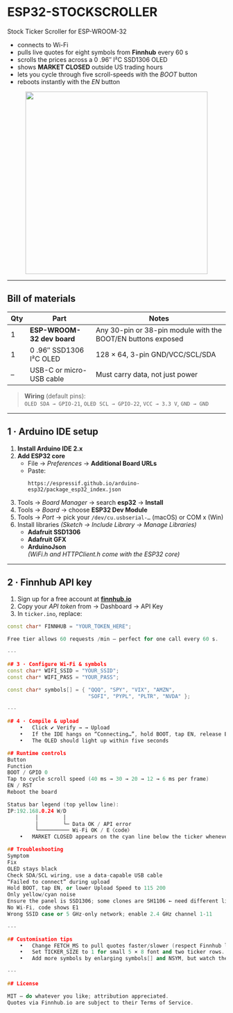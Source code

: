 # ESP32-STOCKSCROLLER
Stock Ticker Scroller for ESP-WROOM-32

* connects to Wi-Fi  
* pulls live quotes for eight symbols from **Finnhub** every 60 s  
* scrolls the prices across a 0 .96″ I²C SSD1306 OLED  
* shows **MARKET CLOSED** outside US trading hours  
* lets you cycle through five scroll-speeds with the *BOOT* button  
* reboots instantly with the *EN* button

<p align="center">
  <img src="docs/ticker_demo.gif" width="420">
</p>

---

## Bill of materials

| Qty | Part | Notes |
|-----|------|-------|
| 1 | **ESP-WROOM-32 dev board** | Any 30-pin or 38-pin module with the BOOT/EN buttons exposed |
| 1 | 0 .96″ SSD1306 I²C OLED | 128 × 64, 3-pin GND/VCC/SCL/SDA |
| – | USB-C or micro-USB cable | Must carry data, not just power |

> **Wiring** (default pins):  
> `OLED SDA → GPIO-21`, `OLED SCL → GPIO-22`, `VCC → 3.3 V`, `GND → GND`

---

## 1 · Arduino IDE setup

1. **Install Arduino IDE 2.x**  
2. **Add ESP32 core**  
   * File → *Preferences* → **Additional Board URLs**  
   * Paste:  
     ```
     https://espressif.github.io/arduino-esp32/package_esp32_index.json
     ```  
3. Tools → *Board Manager* → search **esp32** → **Install**  
4. Tools → *Board* → choose **ESP32 Dev Module**  
5. Tools → *Port* → pick your `/dev/cu.usbserial-…` (macOS) or COM x (Win)  
6. Install libraries *(Sketch → Include Library → Manage Libraries)*  
   * **Adafruit SSD1306**  
   * **Adafruit GFX**  
   * **ArduinoJson**  
   *(WiFi.h and HTTPClient.h come with the ESP32 core)*

---

## 2 · Finnhub API key

1. Sign up for a free account at **[finnhub.io](https://finnhub.io)**  
2. Copy your *API token* from → Dashboard → API Key  
3. In `ticker.ino`, replace:

```cpp
const char* FINNHUB = "YOUR_TOKEN_HERE";

Free tier allows 60 requests /min — perfect for one call every 60 s.

---

## 3 · Configure Wi-Fi & symbols
const char* WIFI_SSID = "YOUR_SSID";
const char* WIFI_PASS = "YOUR_PASS";

const char* symbols[] = { "QQQ", "SPY", "VIX", "AMZN",
                          "SOFI", "PYPL", "PLTR", "NVDA" };

---

## 4 · Compile & upload
	•	Click ✔ Verify → → Upload
	•	If the IDE hangs on “Connecting…”, hold BOOT, tap EN, release BOOT
	•	The OLED should light up within five seconds

## Runtime controls
Button
Function
BOOT / GPIO 0
Tap to cycle scroll speed (40 ms → 30 → 20 → 12 → 6 ms per frame)
EN / RST
Reboot the board

Status bar legend (top yellow line):
IP:192.168.0.24 W/D
         │        │
         │        └─ Data OK / API error
         └────────── Wi-Fi OK / E〈code〉
	•	MARKET CLOSED appears on the cyan line below the ticker whenever Finnhub reports the US market is shut.

## Troubleshooting
Symptom
Fix
OLED stays black
Check SDA/SCL wiring, use a data-capable USB cable
“Failed to connect” during upload
Hold BOOT, tap EN, or lower Upload Speed to 115 200
Only yellow/cyan noise
Ensure the panel is SSD1306; some clones are SH1106 ← need different library
No Wi-Fi, code shows E1
Wrong SSID case or 5 GHz-only network; enable 2.4 GHz channel 1-11

---

## Customisation tips
	•	Change FETCH_MS to pull quotes faster/slower (respect Finnhub limits).
	•	Set TICKER_SIZE to 1 for small 5 × 8 font and two ticker rows.
	•	Add more symbols by enlarging symbols[] and NSYM, but watch the 256-byte JSON buffer.

---

## License

MIT — do whatever you like; attribution appreciated.
Quotes via Finnhub.io are subject to their Terms of Service.
